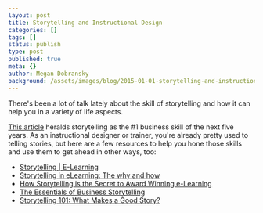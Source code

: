 ```yaml
---
layout: post
title: Storytelling and Instructional Design
categories: []
tags: []
status: publish
type: post
published: true
meta: {}
author: Megan Dobransky
background: /assets/images/blog/2015-01-01-storytelling-and-instructional-design.jpg
---
```

There's been a lot of talk lately about the skill of storytelling and how it can help you in a variety of life aspects.

[This article](http://linkd.in/17mLfZK) heralds storytelling as the #1 business skill of the next five years. As an instructional designer or trainer, you're already pretty used to telling stories, but here are a few resources to help you hone those skills and use them to get ahead in other ways, too:

* [Storytelling | E-Learning](http://bit.ly/13nmXSC) 
* [Storytelling in eLearning: The why and how](http://bit.ly/13nn80h)
* [How Storytelling is the Secret to Award Winning e-Learning](http://bit.ly/13nngwD)
* [The Essentials of Business Storytelling](http://slidesha.re/13nnoML)
* [Storytelling 101: What Makes a Good Story?](http://bit.ly/13nnCDF)
